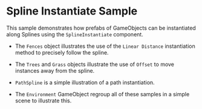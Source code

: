 # Spline Instantiate Sample

This sample demonstrates how prefabs of GameObjects can be instantiated along Splines using the `SplineInstantiate` component.
- The `Fences` object illustrates the use of the `Linear Distance` instantiation method to precisely follow the spline. 
- The `Trees` and `Grass` objects illustrate the use of `Offset` to move instances away from the spline.
- `PathSpline` is a simple illustration of a path instantiation.

- The `Environment` GameObject regroup all of these samples in a simple scene to illustrate this. 